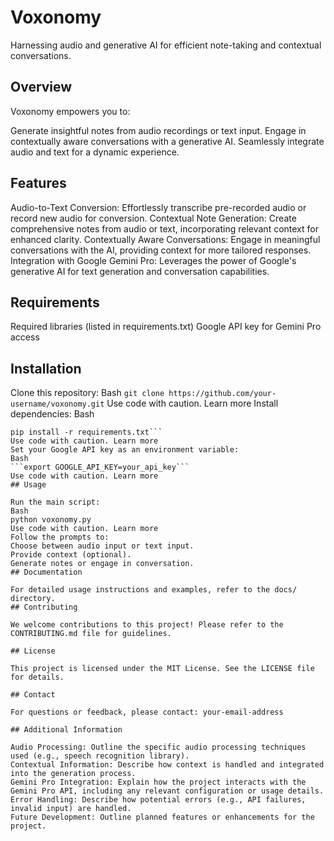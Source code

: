 # Voxonomy

Harnessing audio and generative AI for efficient note-taking and contextual conversations.

## Overview

Voxonomy empowers you to:

Generate insightful notes from audio recordings or text input.
Engage in contextually aware conversations with a generative AI.
Seamlessly integrate audio and text for a dynamic experience.
## Features

Audio-to-Text Conversion: Effortlessly transcribe pre-recorded audio or record new audio for conversion.
Contextual Note Generation: Create comprehensive notes from audio or text, incorporating relevant context for enhanced clarity.
Contextually Aware Conversations: Engage in meaningful conversations with the AI, providing context for more tailored responses.
Integration with Google Gemini Pro: Leverages the power of Google's generative AI for text generation and conversation capabilities.
## Requirements

Required libraries (listed in requirements.txt)
Google API key for Gemini Pro access
## Installation

Clone this repository:
Bash
```git clone https://github.com/your-username/voxonomy.git```
Use code with caution. Learn more
Install dependencies:
Bash
```cd voxonomy
pip install -r requirements.txt```
Use code with caution. Learn more
Set your Google API key as an environment variable:
Bash
```export GOOGLE_API_KEY=your_api_key```
Use code with caution. Learn more
## Usage

Run the main script:
Bash
python voxonomy.py
Use code with caution. Learn more
Follow the prompts to:
Choose between audio input or text input.
Provide context (optional).
Generate notes or engage in conversation.
## Documentation

For detailed usage instructions and examples, refer to the docs/ directory.
## Contributing

We welcome contributions to this project! Please refer to the CONTRIBUTING.md file for guidelines.

## License

This project is licensed under the MIT License. See the LICENSE file for details.

## Contact

For questions or feedback, please contact: your-email-address

## Additional Information

Audio Processing: Outline the specific audio processing techniques used (e.g., speech recognition library).
Contextual Information: Describe how context is handled and integrated into the generation process.
Gemini Pro Integration: Explain how the project interacts with the Gemini Pro API, including any relevant configuration or usage details.
Error Handling: Describe how potential errors (e.g., API failures, invalid input) are handled.
Future Development: Outline planned features or enhancements for the project.

